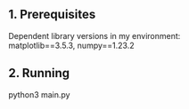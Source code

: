 ## 1. Prerequisites
Dependent library versions in my environment:  
matplotlib==3.5.3, numpy==1.23.2

## 2. Running
python3 main.py
